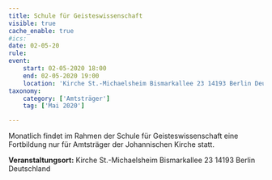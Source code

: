 ```yaml
---
title: Schule für Geisteswissenschaft
visible: true
cache_enable: true
#ics: 
date: 02-05-20
rule: 
event:
	start: 02-05-2020 18:00
	end: 02-05-2020 19:00
	location: 'Kirche St.-Michaelsheim Bismarkallee 23 14193 Berlin Deutschland'
taxonomy:
	category: ['Amtsträger']
	tag: ['Mai 2020']

---
```

Monatlich findet im Rahmen der Schule für Geisteswissenschaft eine Fortbildung nur für Amtsträger der Johannischen Kirche statt.



**Veranstaltungsort:** Kirche St.-Michaelsheim
Bismarkallee 23
14193 Berlin
Deutschland


